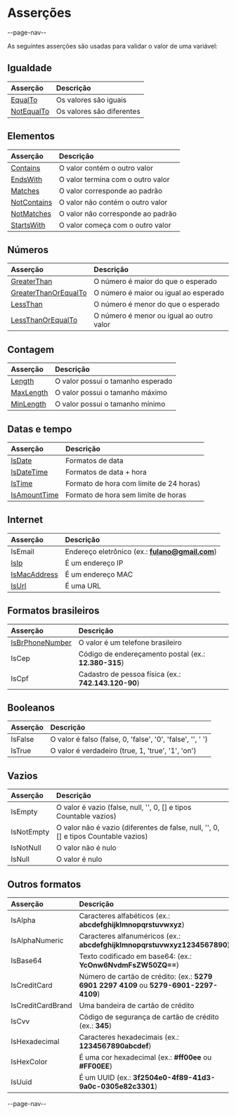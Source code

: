 # Asserções

--page-nav--

As seguintes asserções são usadas para validar o valor de uma variável:

## Igualdade

| Asserção                       | Descrição                  |
| :--                            | :--                        |
| [EqualTo](04-equalto.md)       | Os valores são iguais      |
| [NotEqualTo](04-notequalto.md) | Os valores são diferentes  |

## Elementos

| Asserção                         | Descrição                         |
| :--                              | :--                               |
| [Contains](05-contains.md)       | O valor contém o outro valor      |
| [EndsWith](05-endswith.md)       | O valor termina com o outro valor |
| [Matches](05-matches.md)         | O valor corresponde ao padrão     |
| [NotContains](05-notcontains.md) | O valor não contém o outro valor  |
| [NotMatches](05-notmatches.md)   | O valor não corresponde ao padrão |
| [StartsWith](05-startswith.md)   | O valor começa com o outro valor  |

## Números

| Asserção                                     | Descrição                                   |
| :--                                          | :--                                         |
| [GreaterThan](06-greaterthan.md)             | O número é maior do que o esperado          |
| [GreaterThanOrEqualTo](06-greaterthanorequalto.md) | O número é maior ou igual ao esperado |
| [LessThan](06-lessthan.md)                   | O número é menor do que o esperado          |
| [LessThanOrEqualTo](06-lessthanorequalto.md) | O número é menor ou igual ao outro valor    |

## Contagem

| Asserção                                     | Descrição                                  |
| :--                                          | :--                                        |
| [Length](07-length.md)                       | O valor possui o tamanho esperado          |
| [MaxLength](07-maxlength.md)                 | O valor possui o tamanho máximo            |
| [MinLength](07-minlength.md)                 | O valor possui o tamanho mínimo            |

## Datas e tempo

| Asserção                           | Descrição                               |
| :--                                | :--                                     |
| [IsDate](08-isdate.md)             | Formatos de data                        |
| [IsDateTime](08-isdatetime.md)     | Formatos de data + hora                 |
| [IsTime](08-istime.md)             | Formato de hora com limite de 24 horas) |
| [IsAmountTime](08-isamounttime.md) | Formato de hora sem limite de horas     |

## Internet

| Asserção                           | Descrição                                        |
| :--                                | :--                                              |
| IsEmail                            | Endereço eletrônico (ex.: **fulano@gmail.com**)  |
| [IsIp](09-isip.md)                 | É um endereço IP                                 |
| [IsMacAddress](09-ismacaddress.md) | É um endereço MAC                                |
| [IsUrl](09-isurl.md)               | É uma URL                                        |

## Formatos brasileiros

| Asserção           | Descrição                                              |
| :--                | :--                                                    |
| [IsBrPhoneNumber](10-isbrphonenumber.md) | O valor é um telefone brasileiro |
| IsCep              | Código de endereçamento postal (ex.: **12.380-315**)   |
| IsCpf              | Cadastro de pessoa física (ex.: **742.143.120-90**)    |

## Booleanos

| Asserção           | Descrição                                                                |
| :--                | :--                                                                      |
| IsFalse            | O valor é falso (false, 0, 'false', '0', 'false', '', ' ')               |
| IsTrue             | O valor é verdadeiro (true, 1, 'true', '1', 'on')                        |

## Vazios

| Asserção           | Descrição                                                                |
| :--                | :--                                                                      |
| IsEmpty            | O valor é vazio (false, null, '', 0, [] e tipos Countable vazios)        |
| IsNotEmpty         | O valor não é vazio (diferentes de false, null, '', 0, [] e tipos Countable vazios) |
| IsNotNull          | O valor não é nulo                                                       |
| IsNull             | O valor é nulo                                                           |

## Outros formatos

| Asserção           | Descrição                                                                |
| :--                | :--                                                                      |
| IsAlpha            | Caracteres alfabéticos (ex.: **abcdefghijklmnopqrstuvwxyz**)             |
| IsAlphaNumeric     | Caracteres alfanuméricos (ex.: **abcdefghijklmnopqrstuvwxyz1234567890**) |
| IsBase64           | Texto codificado em base64: (ex.: **YcOnw6NvdmFsZW50ZQ==**)              |
| IsCreditCard       | Número de cartão de crédito: (ex.: **5279 6901 2297 4109** ou **5279-6901-2297-4109**) |
| IsCreditCardBrand  | Uma bandeira de cartão de crédito                                        |
| IsCvv              | Código de segurança de cartão de crédito (ex.: **345**)                  |
| IsHexadecimal      | Caracteres hexadecimais (ex.: **1234567890abcdef**)                      |
| IsHexColor         | É uma cor hexadecimal (ex.: **#ff00ee** ou **#FF00EE**)                  |
| IsUuid             | É um UUID (ex.: **3f2504e0-4f89-41d3-9a0c-0305e82c3301**)                |

--page-nav--
